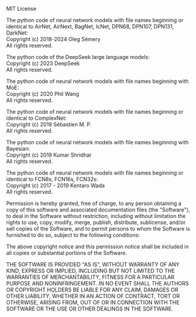 MIT License

The python code of neural network models with file names beginning or identical to AirNet, AirNext, BagNet, IcNet, DPN68, DPN107, DPN131, DarkNet:<br/>
Copyright (c) 2018-2024 Oleg Sémery<br/>
All rights reserved.

The python code of the DeepSeek large language models:<br/>
Copyright (c) 2023 DeepSeek<br/>
All rights reserved.

The python code of neural network models with file names beginning with MoE:<br/>
Copyright (c) 2020 Phil Wang<br/>
All rights reserved.

The python code of neural network models with file names beginning or identical to ComplexNet:<br/>
Copyright (c) 2019 Sébastien M. P.<br/>
All rights reserved.

The python code of neural network models with file names beginning with Bayesian:<br/>
Copyright (c) 2019 Kumar Shridhar<br/>
All rights reserved.

The python code of neural network models with file names beginning or identical to FCN8s, FCN16s, FCN32s:<br/>
Copyright (c) 2017 - 2019 Kentaro Wada<br/>
All rights reserved.

Permission is hereby granted, free of charge, to any person obtaining a copy
of this software and associated documentation files (the "Software"), to deal
in the Software without restriction, including without limitation the rights
to use, copy, modify, merge, publish, distribute, sublicense, and/or sell
copies of the Software, and to permit persons to whom the Software is
furnished to do so, subject to the following conditions:

The above copyright notice and this permission notice shall be included in all
copies or substantial portions of the Software.

THE SOFTWARE IS PROVIDED "AS IS", WITHOUT WARRANTY OF ANY KIND, EXPRESS OR
IMPLIED, INCLUDING BUT NOT LIMITED TO THE WARRANTIES OF MERCHANTABILITY,
FITNESS FOR A PARTICULAR PURPOSE AND NONINFRINGEMENT. IN NO EVENT SHALL THE
AUTHORS OR COPYRIGHT HOLDERS BE LIABLE FOR ANY CLAIM, DAMAGES OR OTHER
LIABILITY, WHETHER IN AN ACTION OF CONTRACT, TORT OR OTHERWISE, ARISING FROM,
OUT OF OR IN CONNECTION WITH THE SOFTWARE OR THE USE OR OTHER DEALINGS IN THE
SOFTWARE.
